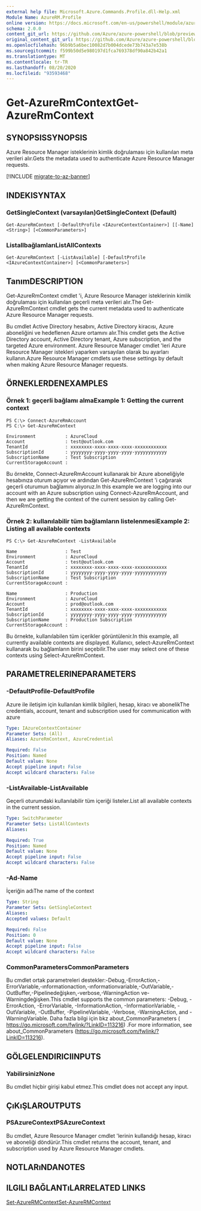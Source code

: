 ```yaml
---
external help file: Microsoft.Azure.Commands.Profile.dll-Help.xml
Module Name: AzureRM.Profile
online version: https://docs.microsoft.com/en-us/powershell/module/azurerm.profile/get-azurermcontext
schema: 2.0.0
content_git_url: https://github.com/Azure/azure-powershell/blob/preview/src/ResourceManager/Profile/Commands.Profile/help/Get-AzureRmContext.md
original_content_git_url: https://github.com/Azure/azure-powershell/blob/preview/src/ResourceManager/Profile/Commands.Profile/help/Get-AzureRmContext.md
ms.openlocfilehash: 96b9b5a6bec10082d7b004dcede73b743a7e538b
ms.sourcegitcommit: f599b50d5e980197d1fca769378df90a842b42a1
ms.translationtype: MT
ms.contentlocale: tr-TR
ms.lasthandoff: 08/20/2020
ms.locfileid: "93593468"
---
```

# <span data-ttu-id="9e2ed-101">Get-AzureRmContext</span><span class="sxs-lookup"><span data-stu-id="9e2ed-101">Get-AzureRmContext</span></span>

## <span data-ttu-id="9e2ed-102">SYNOPSIS</span><span class="sxs-lookup"><span data-stu-id="9e2ed-102">SYNOPSIS</span></span>
<span data-ttu-id="9e2ed-103">Azure Resource Manager isteklerinin kimlik doğrulaması için kullanılan meta verileri alır.</span><span class="sxs-lookup"><span data-stu-id="9e2ed-103">Gets the metadata used to authenticate Azure Resource Manager requests.</span></span>

[!INCLUDE [migrate-to-az-banner](../../includes/migrate-to-az-banner.md)]

## <span data-ttu-id="9e2ed-104">INDEKI</span><span class="sxs-lookup"><span data-stu-id="9e2ed-104">SYNTAX</span></span>

### <span data-ttu-id="9e2ed-105">GetSingleContext (varsayılan)</span><span class="sxs-lookup"><span data-stu-id="9e2ed-105">GetSingleContext (Default)</span></span>
```
Get-AzureRmContext [-DefaultProfile <IAzureContextContainer>] [[-Name] <String>] [<CommonParameters>]
```

### <span data-ttu-id="9e2ed-106">Listallbağlamları</span><span class="sxs-lookup"><span data-stu-id="9e2ed-106">ListAllContexts</span></span>
```
Get-AzureRmContext [-ListAvailable] [-DefaultProfile <IAzureContextContainer>] [<CommonParameters>]
```

## <span data-ttu-id="9e2ed-107">Tanım</span><span class="sxs-lookup"><span data-stu-id="9e2ed-107">DESCRIPTION</span></span>
<span data-ttu-id="9e2ed-108">Get-AzureRmContext cmdlet 'i, Azure Resource Manager isteklerinin kimlik doğrulaması için kullanılan geçerli meta verileri alır.</span><span class="sxs-lookup"><span data-stu-id="9e2ed-108">The Get-AzureRmContext cmdlet gets the current metadata used to authenticate Azure Resource Manager requests.</span></span>

<span data-ttu-id="9e2ed-109">Bu cmdlet Active Directory hesabını, Active Directory kiracısı, Azure aboneliğini ve hedeflenen Azure ortamını alır.</span><span class="sxs-lookup"><span data-stu-id="9e2ed-109">This cmdlet gets the Active Directory account, Active Directory tenant, Azure subscription, and the targeted Azure environment.</span></span>
<span data-ttu-id="9e2ed-110">Azure Resource Manager cmdlet 'leri Azure Resource Manager istekleri yaparken varsayılan olarak bu ayarları kullanın.</span><span class="sxs-lookup"><span data-stu-id="9e2ed-110">Azure Resource Manager cmdlets use these settings by default when making Azure Resource Manager requests.</span></span>

## <span data-ttu-id="9e2ed-111">ÖRNEKLERDEN</span><span class="sxs-lookup"><span data-stu-id="9e2ed-111">EXAMPLES</span></span>

### <span data-ttu-id="9e2ed-112">Örnek 1: geçerli bağlamı alma</span><span class="sxs-lookup"><span data-stu-id="9e2ed-112">Example 1: Getting the current context</span></span>
```
PS C:\> Connect-AzureRmAccount
PS C:\> Get-AzureRmContext

Environment           : AzureCloud
Account               : test@outlook.com
TenantId              : xxxxxxxx-xxxx-xxxx-xxxx-xxxxxxxxxxxx
SubscriptionId        : yyyyyyyy-yyyy-yyyy-yyyy-yyyyyyyyyyyy
SubscriptionName      : Test Subscription
CurrentStorageAccount :
```

<span data-ttu-id="9e2ed-113">Bu örnekte, Connect-AzureRmAccount kullanarak bir Azure aboneliğiyle hesabınıza oturum açıyor ve ardından Get-AzureRmContext 'i çağırarak geçerli oturumun bağlamını alıyoruz.</span><span class="sxs-lookup"><span data-stu-id="9e2ed-113">In this example we are logging into our account with an Azure subscription using Connect-AzureRmAccount, and then we are getting the context of the current session by calling Get-AzureRmContext.</span></span>

### <span data-ttu-id="9e2ed-114">Örnek 2: kullanılabilir tüm bağlamların listelenmesi</span><span class="sxs-lookup"><span data-stu-id="9e2ed-114">Example 2: Listing all available contexts</span></span>
```
PS C:\> Get-AzureRmContext -ListAvailable

Name                  : Test
Environment           : AzureCloud
Account               : test@outlook.com
TenantId              : xxxxxxxx-xxxx-xxxx-xxxx-xxxxxxxxxxxx
SubscriptionId        : yyyyyyyy-yyyy-yyyy-yyyy-yyyyyyyyyyyy
SubscriptionName      : Test Subscription
CurrentStorageAccount :

Name                  : Production
Environment           : AzureCloud
Account               : prod@outlook.com
TenantId              : xxxxxxxx-xxxx-xxxx-xxxx-xxxxxxxxxxxx
SubscriptionId        : yyyyyyyy-yyyy-yyyy-yyyy-yyyyyyyyyyyy
SubscriptionName      : Production Subscription
CurrentStorageAccount :
```

<span data-ttu-id="9e2ed-115">Bu örnekte, kullanılabilen tüm içerikler görüntülenir.</span><span class="sxs-lookup"><span data-stu-id="9e2ed-115">In this example, all currently available contexts are displayed.</span></span>  <span data-ttu-id="9e2ed-116">Kullanıcı, select-AzureRmContext kullanarak bu bağlamların birini seçebilir.</span><span class="sxs-lookup"><span data-stu-id="9e2ed-116">The user may select one of these contexts using Select-AzureRmContext.</span></span>

## <span data-ttu-id="9e2ed-117">PARAMETRELERINE</span><span class="sxs-lookup"><span data-stu-id="9e2ed-117">PARAMETERS</span></span>

### <span data-ttu-id="9e2ed-118">-DefaultProfile</span><span class="sxs-lookup"><span data-stu-id="9e2ed-118">-DefaultProfile</span></span>
<span data-ttu-id="9e2ed-119">Azure ile iletişim için kullanılan kimlik bilgileri, hesap, kiracı ve abonelik</span><span class="sxs-lookup"><span data-stu-id="9e2ed-119">The credentials, account, tenant and subscription used for communication with azure</span></span>

```yaml
Type: IAzureContextContainer
Parameter Sets: (All)
Aliases: AzureRmContext, AzureCredential

Required: False
Position: Named
Default value: None
Accept pipeline input: False
Accept wildcard characters: False
```

### <span data-ttu-id="9e2ed-120">-ListAvailable</span><span class="sxs-lookup"><span data-stu-id="9e2ed-120">-ListAvailable</span></span>
<span data-ttu-id="9e2ed-121">Geçerli oturumdaki kullanılabilir tüm içeriği listeler.</span><span class="sxs-lookup"><span data-stu-id="9e2ed-121">List all available contexts in the current session.</span></span>

```yaml
Type: SwitchParameter
Parameter Sets: ListAllContexts
Aliases: 

Required: True
Position: Named
Default value: None
Accept pipeline input: False
Accept wildcard characters: False
```

### <span data-ttu-id="9e2ed-122">-Ad</span><span class="sxs-lookup"><span data-stu-id="9e2ed-122">-Name</span></span>
<span data-ttu-id="9e2ed-123">İçeriğin adı</span><span class="sxs-lookup"><span data-stu-id="9e2ed-123">The name of the context</span></span>

```yaml
Type: String
Parameter Sets: GetSingleContext
Aliases: 
Accepted values: Default

Required: False
Position: 0
Default value: None
Accept pipeline input: False
Accept wildcard characters: False
```

### <span data-ttu-id="9e2ed-124">CommonParameters</span><span class="sxs-lookup"><span data-stu-id="9e2ed-124">CommonParameters</span></span>
<span data-ttu-id="9e2ed-125">Bu cmdlet ortak parametreleri destekler:-Debug,-ErrorAction,-ErrorVariable,-ınformationaction,-ınformationvariable,-OutVariable,-OutBuffer,-Pipelinedeğişken,-verbose,-WarningAction ve-Warningdeğişken.</span><span class="sxs-lookup"><span data-stu-id="9e2ed-125">This cmdlet supports the common parameters: -Debug, -ErrorAction, -ErrorVariable, -InformationAction, -InformationVariable, -OutVariable, -OutBuffer, -PipelineVariable, -Verbose, -WarningAction, and -WarningVariable.</span></span> <span data-ttu-id="9e2ed-126">Daha fazla bilgi için bkz about_CommonParameters ( https://go.microsoft.com/fwlink/?LinkID=113216) .</span><span class="sxs-lookup"><span data-stu-id="9e2ed-126">For more information, see about_CommonParameters (https://go.microsoft.com/fwlink/?LinkID=113216).</span></span>

## <span data-ttu-id="9e2ed-127">GÖLGELENDIRICI</span><span class="sxs-lookup"><span data-stu-id="9e2ed-127">INPUTS</span></span>

### <span data-ttu-id="9e2ed-128">Yabilirsiniz</span><span class="sxs-lookup"><span data-stu-id="9e2ed-128">None</span></span>
<span data-ttu-id="9e2ed-129">Bu cmdlet hiçbir girişi kabul etmez.</span><span class="sxs-lookup"><span data-stu-id="9e2ed-129">This cmdlet does not accept any input.</span></span>

## <span data-ttu-id="9e2ed-130">ÇıKıŞLAR</span><span class="sxs-lookup"><span data-stu-id="9e2ed-130">OUTPUTS</span></span>

### <span data-ttu-id="9e2ed-131">PSAzureContext</span><span class="sxs-lookup"><span data-stu-id="9e2ed-131">PSAzureContext</span></span>
<span data-ttu-id="9e2ed-132">Bu cmdlet, Azure Resource Manager cmdlet 'lerinin kullandığı hesap, kiracı ve aboneliği döndürür.</span><span class="sxs-lookup"><span data-stu-id="9e2ed-132">This cmdlet returns the account, tenant, and subscription used by Azure Resource Manager cmdlets.</span></span>

## <span data-ttu-id="9e2ed-133">NOTLARıNDA</span><span class="sxs-lookup"><span data-stu-id="9e2ed-133">NOTES</span></span>

## <span data-ttu-id="9e2ed-134">ILGILI BAĞLANTıLAR</span><span class="sxs-lookup"><span data-stu-id="9e2ed-134">RELATED LINKS</span></span>

[<span data-ttu-id="9e2ed-135">Set-AzureRMContext</span><span class="sxs-lookup"><span data-stu-id="9e2ed-135">Set-AzureRMContext</span></span>](./Set-AzureRMContext.md)


